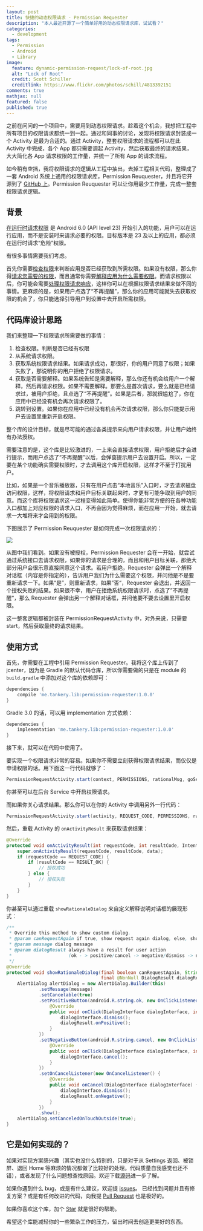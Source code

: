 ```yaml
---
layout: post
title: 快捷的动态权限请求 - Permission Requester
description: "本人最近开源了一个简单好用的动态权限请求库，试试看？"
categories:
  - development
tags:
  - Permission
  - Android
  - Library
image:
  feature: dynamic-permission-request/lock-of-root.jpg
  alt: "Lock of Root"
  credit: Scott Schiller
  creditlink: https://www.flickr.com/photos/schill/4813392151
comments: true
mathjax: null
featured: false
published: true
---
```


之前在问问的一个项目中，需要用到动态权限请求。趁着这个机会，我想把工程中所有项目的权限请求都统一到一起。通过和同事的讨论，发现将权限请求封装成一个 Activity 是最为合适的。通过 Activity，整套权限请求的流程都可以在此 Activity 中完成，各个 App 都只需要调起 Activity，然后获取最终的请求结果，大大简化各 App 请求权限的工作量，并统一了所有 App 的请求流程。

如今稍有空挡，我将权限请求的逻辑从工程中抽出，去掉工程相关代码，整理成了一套 Android 系统上通用的权限请求库，Permission Reuquester，并且将它开源到了 [GitHub 上](https://github.com/tankery/permission-requester)。Permission Reuquester 可以让你用最少工作量，完成一整套权限请求逻辑。

<!-- more -->

## 背景

[在运行时请求权限](https://developer.android.com/training/permissions/requesting.html) 是 Android 6.0 (API level 23) 开始引入的功能，用户可以在运行应用，而不是安装时来请求必要的权限。目标版本是 23 及以上的应用，都必须在运行时请求“危险”权限。

有很多事情需要我们考虑。

首先你需要[检查权限](https://developer.android.com/training/permissions/requesting.html#perm-check)来判断应用是否已经获取到所需权限。如果没有权限，那么你得[请求您需要的权限](https://developer.android.com/training/permissions/requesting.html#make-the-request)，而且通常你需要[解释应用为什么需要权限](https://developer.android.com/training/permissions/requesting.html#explain)。而请求权限以后，你可能会需要[处理权限请求响应](https://developer.android.com/training/permissions/requesting.html#handle-response)，这样你可以在根据权限请求结果来做不同的事情。更麻烦的是，如果用户点选了“不再提醒”，那么你的应用可能就失去获取权限的机会了，你只能选择引导用户到设置中去开启所需权限。

## 代码库设计思路

我们来整理一下权限请求所需要做的事情：

1. 检查权限。判断是否已经有权限
2. 从系统请求权限。
3. 获取系统权限请求结果。如果请求成功，那很好，你的用户同意了权限；如果失败了，那说明你的用户拒绝了权限请求。
4. 获取是否需要解释。如果系统告知是需要解释，那么你还有机会给用户一个解释，然后再请求权限。如果不需要解释。那要么是首次请求，要么就是已经请求过，被用户拒绝，且点选了“不再提醒”。如果是后者，那就很尴尬了，你在应用中已经没有机会再次请求权限了。
5. 跳转到设置。如果你在应用中已经没有机会再次请求权限，那么你只能提示用户去设置里重新开启权限。

整个库的设计目标，就是尽可能的通过各类提示来向用户请求权限，并让用户始终有办法授权。

需要注意的是，这个库是比较激进的，一上来会直接请求权限，用户拒绝后才会进行提示，而用户点选了“不再提醒”以后，会弹窗提示用户去设置开启。所以，一定要在某个功能确实需要权限时，才去调用这个库开启权限，这样才不至于打扰用户。

比如，如果是一个音乐播放器，只有在用户点击“本地音乐”入口时，才去请求磁盘访问权限，这样，将权限请求和用户目标关联起来时，才更有可能争取到用户的同意。而这个库将权限请求这一过程变得如此简单。使得你能非常方便的在各种功能入口都加上对应权限的请求入口，不再会因为觉得麻烦，而在应用一开始，就去请求一大堆将来才会用到的权限。

下图展示了 Permission Reuquester 是如何完成一次权限请求的：

![](/images/post/dynamic-permission-request/permission-request-policy.png)

从图中我们看到。如果没有被授权，Permission Requester 会在一开始，就尝试通过系统接口去请求权限，如果你的请求是合理的，而且和用户目标关联，那绝大部分用户会很乐意直接同意这个请求。若用户拒绝，Requester 会弹出一个解释对话框（内容是你指定的），告诉用户我们为什么需要这个权限，并问他是不是要重新请求一下。如果“是”，则重新请求，如果”否“，Requester 会退出，并返回一个授权失败的结果。如果很不幸，用户在拒绝系统权限请求时，点选了”不再提醒“，那么 Requester 会弹出另一个解释对话框，并问他要不要去设置里开启权限。

这一整套逻辑都被封装在 PermissionRequestActivity 中，对外来说，只需要 start，然后获取最终的请求结果。

## 使用方式

首先，你需要在工程中引用 Permission Requester。我将这个库上传到了 jcenter，因为是 Gradle 的默认代码仓库，所以你需要做的只是在 module 的 `build.gradle` 中添加对这个库的依赖即可：

``` gradle
dependencies {
    compile 'me.tankery.lib:permission-requester:1.0.0'
}
```

Gradle 3.0 的话，可以用 implementation 方式依赖：

``` gradle
dependencies {
    implementation 'me.tankery.lib:permission-requester:1.0.0'
}
```

接下来，就可以在代码中使用了。

要实现一个权限请求非常的容易。如果你不需要立刻获得权限请求结果，而仅仅是申请权限的话。用下面这一行代码就够了：

``` java
PermissionRequestActivity.start(context, PERMISSIONS, rationalMsg, goSettingsMsg);
```

你甚至可以在后台 Service 中开启权限请求。

而如果你关心请求结果。那么你可以在你的 Activity 中调用另外一行代码：

``` java
PermissionRequestActivity.start(activity, REQUEST_CODE, PERMISSIONS, rationalMsg, goSettingsMsg);
```

然后，重载 Activity 的 `onActivityResult` 来获取请求结果：

``` java
@Override
protected void onActivityResult(int requestCode, int resultCode, Intent data) {
    super.onActivityResult(requestCode, resultCode, data);
    if (requestCode == REQUEST_CODE) {
        if (resultCode == RESULT_OK) {
            // 授权成功
        } else {
            // 授权失败
        }
    }
}
```

你甚至可以通过重载 `showRationaleDialog` 来自定义解释说明对话框的展现形式：

``` java
/**
 * Override this method to show custom dialog.
 * @param canRequestAgain if true, show request again dialog, else, show go settings dialog
 * @param message dialog message
 * @param dialogResult always have a result for user action
 *                     (ok - > positive/cancel -> negative/dismiss -> negative)
 */
@Override
protected void showRationaleDialog(final boolean canRequestAgain, String message,
                                   final @NonNull DialogResult dialogResult) {
    AlertDialog alertDialog = new AlertDialog.Builder(this)
            .setMessage(message)
            .setCancelable(true)
            .setPositiveButton(android.R.string.ok, new OnClickListener() {
                @Override
                public void onClick(DialogInterface dialogInterface, int i) {
                    dialogInterface.dismiss();
                    dialogResult.onPositive();
                }
            })
            .setNegativeButton(android.R.string.cancel, new OnClickListener() {
                @Override
                public void onClick(DialogInterface dialogInterface, int i) {
                    dialogInterface.cancel();
                }
            })
            .setOnCancelListener(new OnCancelListener() {
                @Override
                public void onCancel(DialogInterface dialogInterface) {
                    dialogInterface.dismiss();
                    dialogResult.onNegative();
                }
            })
            .show();
    alertDialog.setCanceledOnTouchOutside(true);
}
```

## 它是如何实现的？

如果对实现方案感兴趣（其实也没什么特别的，只是对于从 Settings 返回、被锁屏、退回 Home 等麻烦的情况都做了比较好的处理。代码质量自我感觉也还不错），或者发现了什么问题想查找原因。欢迎下载[源码](https://github.com/tankery/permission-requester/blob/master/permission/src/main/java/me/tankery/permission/PermissionRequestActivity.java)进一步了解。

如果你遇到什么 bug，或是有什么建议，欢迎提 [issues](https://github.com/tankery/permission-requester/issues)。 已经找到问题并且有修复方案？或是有任何改进的代码，向我提 [Pull Request](https://github.com/tankery/permission-requester/pulls) 也是极好的。

如果你喜欢这个库，加个 <a class="github-button" href="https://github.com/tankery/permission-requester" data-icon="octicon-star" aria-label="Star tankery/permission-requester on GitHub">Star</a> 就是很好的帮助。

希望这个库能减轻你的一些繁杂工作的压力，留出时间去创造更美好的东西。

<!-- Place this tag in your head or just before your close body tag. -->
<script async defer src="https://buttons.github.io/buttons.js"></script>


